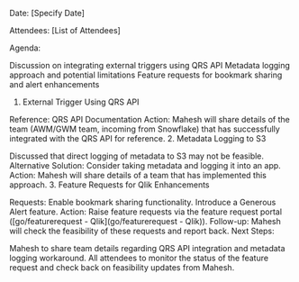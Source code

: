Date: [Specify Date]

Attendees: [List of Attendees]

Agenda:

Discussion on integrating external triggers using QRS API
Metadata logging approach and potential limitations
Feature requests for bookmark sharing and alert enhancements
1. External Trigger Using QRS API

Reference: QRS API Documentation
Action: Mahesh will share details of the team (AWM/GWM team, incoming from Snowflake) that has successfully integrated with the QRS API for reference.
2. Metadata Logging to S3

Discussed that direct logging of metadata to S3 may not be feasible.
Alternative Solution: Consider taking metadata and logging it into an app.
Action: Mahesh will share details of a team that has implemented this approach.
3. Feature Requests for Qlik Enhancements

Requests:
Enable bookmark sharing functionality.
Introduce a Generous Alert feature.
Action: Raise feature requests via the feature request portal ([go/featurerequest - Qlik](go/featurerequest - Qlik)).
Follow-up: Mahesh will check the feasibility of these requests and report back.
Next Steps:

Mahesh to share team details regarding QRS API integration and metadata logging workaround.
All attendees to monitor the status of the feature request and check back on feasibility updates from Mahesh.
